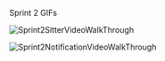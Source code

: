 Sprint 2 GIFs

![Sprint2SitterVideoWalkThrough](Sprint2SitterVideoWalkthrough.gif)

![Sprint2NotificationVideoWalkThrough](Sprint2NotificationVideoWalkthrough.gif)
